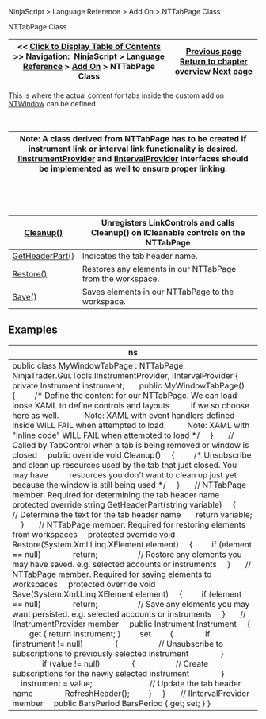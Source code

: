 ﻿


NinjaScript \> Language Reference \> Add On \> NTTabPage Class






















NTTabPage Class







| \<\< [Click to Display Table of Contents](nttabpage_class.md) \>\> **Navigation:**     [NinjaScript](ninjascript-1.md) \> [Language Reference](language_reference_wip-1.md) \> [Add On](add_on-1.md) \> NTTabPage Class | [Previous page](workspaceoptions-1.md) [Return to chapter overview](add_on-1.md) [Next page](nttabpage_cleanup-1.md) |
| --- | --- |











This is where the actual content for tabs inside the custom add on [NTWindow](ntwindow-1.md) can be defined.


 




| Note: A class derived from NTTabPage has to be created if instrument link or interval link functionality is desired. [IInstrumentProvider](iinstrumentprovider_interface-1.md) and [IIntervalProvider](iintervalprovider_interface-1.md) interfaces should be implemented as well to ensure proper linking. |
| --- |



 


 




| [Cleanup()](nttabpage_cleanup-1.md) | Unregisters LinkControls and calls Cleanup() on ICleanable controls on the NTTabPage |
| --- | --- |
| [GetHeaderPart()](getheaderpart-1.md) | Indicates the tab header name. |
| [Restore()](nttabpage_restore-1.md) | Restores any elements in our NTTabPage from the workspace. |
| [Save()](nttabpage_save-1.md) | Saves elements in our NTTabPage to the workspace. |



## 


## Examples




| ns |
| --- |
| public class MyWindowTabPage : NTTabPage, NinjaTrader.Gui.Tools.IInstrumentProvider, IIntervalProvider {      private Instrument instrument;        public MyWindowTabPage()      {          /\* Define the content for our NTTabPage. We can load loose XAML to define controls and layouts           if we so choose here as well.             Note: XAML with event handlers defined inside WILL FAIL when attempted to load.           Note: XAML with "inline code" WILL FAIL when attempted to load \*/      }        // Called by TabControl when a tab is being removed or window is closed      public override void Cleanup()      {          /\* Unsubscribe and clean up resources used by the tab that just closed. You may have           resources you don't want to clean up just yet because the window is still being used \*/      }        // NTTabPage member. Required for determining the tab header name      protected override string GetHeaderPart(string variable)      {          // Determine the text for the tab header name        return variable;      }        // NTTabPage member. Required for restoring elements from workspaces      protected override void Restore(System.Xml.Linq.XElement element)      {          if (element \=\= null)                return;                     // Restore any elements you may have saved. e.g. selected accounts or instruments      }        // NTTabPage member. Required for saving elements to workspaces      protected override void Save(System.Xml.Linq.XElement element)      {          if (element \=\= null)                return;                     // Save any elements you may want persisted. e.g. selected accounts or instruments      }        // IInstrumentProvider member      public Instrument Instrument      {          get { return instrument; }          set          {                if (instrument !\= null)                {                    // Unsubscribe to subscriptions to previously selected instrument                }                                if (value !\= null)                {                    // Create subscriptions for the newly selected instrument                }                  instrument \= value;                             // Update the tab header name                RefreshHeader();          }      }        // IIntervalProvider member      public BarsPeriod BarsPeriod { get; set; } } |









